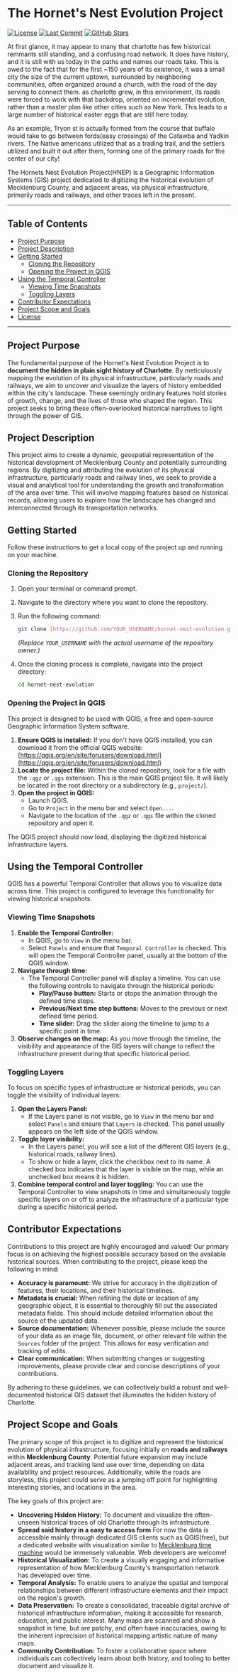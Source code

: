 # The Hornet's Nest Evolution Project

[![License](https://img.shields.io/badge/License-MIT-yellow.svg)](https://opensource.org/licenses/MIT)
[![Last Commit](https://img.shields.io/github/last-commit/Swissman1/hornet-nest-evolution.svg)](https://github.com/Swissman1/hornet-nest-evolution)
[![GitHub Stars](https://img.shields.io/github/stars/Swissman1/hornet-nest-evolution.svg?style=social)](https://github.com/Swissman1/hornet-nest-evolution)

At first glance, it may appear to many that charlotte has few historical remmants still standing, and a confusing road network. It does have history, and it is still with us today in the paths and names our roads take. 
This is owed to the fact that for the first ~150 years of its existence, it was a small city the size of the current uptown, surrounded by neighboring communities, often organized around a church, with the road of the day serving to connect them. as charlotte grew, in this environment, its roads were forced to work with that backdrop, oriented on incremental evolution, rather than a master plan like other cities such as New York. This leads to a large number of historical easter eggs that are still here today.

As an example, Tryon st is actually formed from the course that buffalo would take to go between fords(easy crossings) of the Catawba and Yadkin rivers. The Native americans utilized that as a trading trail, and the settlers utilized and built it out after them, forming one of the primary roads for the center of our city! 

The Hornets Nest Evolution Project(HNEP) is a Geographic Information Systems (GIS) project dedicated to digitizing the historical evolution of Mecklenburg County, and adjacent areas, via physical infrastructure, primarily roads and railways, and other traces left in the present. 

---

## Table of Contents

* [Project Purpose](#project-purpose)
* [Project Description](#project-description)
* [Getting Started](#getting-started)
    * [Cloning the Repository](#cloning-the-repository)
    * [Opening the Project in QGIS](#opening-the-project-in-qgis)
* [Using the Temporal Controller](#using-the-temporal-controller)
    * [Viewing Time Snapshots](#viewing-time-snapshots)
    * [Toggling Layers](#toggling-layers)
* [Contributor Expectations](#contributor-expectations)
* [Project Scope and Goals](#project-scope-and-goals)
* [License](#license)

---

## Project Purpose

The fundamental purpose of the Hornet's Nest Evolution Project is to **document the hidden in plain sight history of Charlotte**. By meticulously mapping the evolution of its physical infrastructure, particularly roads and railways, we aim to uncover and visualize the layers of history embedded within the city's landscape. These seemingly ordinary features hold stories of growth, change, and the lives of those who shaped the region. This project seeks to bring these often-overlooked historical narratives to light through the power of GIS.

## Project Description

This project aims to create a dynamic, geospatial representation of the historical development of Mecklenburg County and potentially surrounding regions. By digitizing and attributing the evolution of its physical infrastructure, particularly roads and railway lines, we seek to provide a visual and analytical tool for understanding the growth and transformation of the area over time. This will involve mapping features based on historical records, allowing users to explore how the landscape has changed and interconnected through its transportation networks.

## Getting Started

Follow these instructions to get a local copy of the project up and running on your machine.

### Cloning the Repository

1.  Open your terminal or command prompt.
2.  Navigate to the directory where you want to clone the repository.
3.  Run the following command:

    ```bash
    git clone [https://github.com/YOUR_USERNAME/hornet-nest-evolution.git](https://github.com/YOUR_USERNAME/hornet-nest-evolution.git)
    ```

    *(Replace `YOUR_USERNAME` with the actual username of the repository owner.)*

4.  Once the cloning process is complete, navigate into the project directory:

    ```bash
    cd hornet-nest-evolution
    ```

### Opening the Project in QGIS

This project is designed to be used with QGIS, a free and open-source Geographic Information System software.

1.  **Ensure QGIS is installed:** If you don't have QGIS installed, you can download it from the official QGIS website: [https://qgis.org/en/site/forusers/download.html](https://qgis.org/en/site/forusers/download.html)
2.  **Locate the project file:** Within the cloned repository, look for a file with the `.qgz` or `.qgs` extension. This is the main QGIS project file. It will likely be located in the root directory or a subdirectory (e.g., `project/`).
3.  **Open the project in QGIS:**
    * Launch QGIS.
    * Go to `Project` in the menu bar and select `Open...`.
    * Navigate to the location of the `.qgz` or `.qgs` file within the cloned repository and open it.

The QGIS project should now load, displaying the digitized historical infrastructure layers.

## Using the Temporal Controller

QGIS has a powerful Temporal Controller that allows you to visualize data across time. This project is configured to leverage this functionality for viewing historical snapshots.

### Viewing Time Snapshots

1.  **Enable the Temporal Controller:**
    * In QGIS, go to `View` in the menu bar.
    * Select `Panels` and ensure that `Temporal Controller` is checked. This will open the Temporal Controller panel, usually at the bottom of the QGIS window.
2.  **Navigate through time:**
    * The Temporal Controller panel will display a timeline. You can use the following controls to navigate through the historical periods:
        * **Play/Pause button:** Starts or stops the animation through the defined time steps.
        * **Previous/Next time step buttons:** Moves to the previous or next defined time period.
        * **Time slider:** Drag the slider along the timeline to jump to a specific point in time.
3.  **Observe changes on the map:** As you move through the timeline, the visibility and appearance of the GIS layers will change to reflect the infrastructure present during that specific historical period.

### Toggling Layers

To focus on specific types of infrastructure or historical periods, you can toggle the visibility of individual layers:

1.  **Open the Layers Panel:**
    * If the Layers panel is not visible, go to `View` in the menu bar and select `Panels` and ensure that `Layers` is checked. This panel usually appears on the left side of the QGIS window.
2.  **Toggle layer visibility:**
    * In the Layers panel, you will see a list of the different GIS layers (e.g., historical roads, railway lines).
    * To show or hide a layer, click the checkbox next to its name. A checked box indicates that the layer is visible on the map, while an unchecked box means it is hidden.
3.  **Combine temporal control and layer toggling:** You can use the Temporal Controller to view snapshots in time and simultaneously toggle specific layers on or off to analyze the infrastructure of a particular type during a specific historical period.

## Contributor Expectations

Contributions to this project are highly encouraged and valued! Our primary focus is on achieving the highest possible accuracy based on the available historical sources. When contributing to the project, please keep the following in mind:

* **Accuracy is paramount:** We strive for accuracy in the digitization of features, their locations, and their historical timelines.
* **Metadata is crucial:** When refining the date or location of any geographic object, it is essential to thoroughly fill out the associated metadata fields. This should include detailed information about the source of the updated data.
* **Source documentation:** Whenever possible, please include the source of your data as an image file, document, or other relevant file within the `Sources` folder of the project. This allows for easy verification and tracking of edits.
* **Clear communication:** When submitting changes or suggesting improvements, please provide clear and concise descriptions of your contributions.

By adhering to these guidelines, we can collectively build a robust and well-documented historical GIS dataset that illuminates the hidden history of Charlotte.

## Project Scope and Goals

The primary scope of this project is to digitize and represent the historical evolution of physical infrastructure, focusing initially on **roads and railways** within **Mecklenburg County**. Potential future expansion may include adjacent areas, and tracking land use over time, depending on data availability and project resources. Additionally, while the roads are storyless, this project could serve as a jumping off point for highlighting interesting stories, and locations in the area.

The key goals of this project are:

* **Uncovering Hidden History:** To document and visualize the often-unseen historical traces of old Charlotte through its infrastructure.
* **Spread said history in a easy to access form** For now the data is accessible mainly through dedicated GIS clients such as QGIS(free), but a dedicated website with visualization similar to [Mecklenburg time machine](https://timemachine.mcmap.org/#35.290608681589795/-80.82378745079042/17/-1009843200000) would be immensely valueable. Web developers are welcome!
* **Historical Visualization:** To create a visually engaging and informative representation of how Mecklenburg County's transportation network has developed over time.
* **Temporal Analysis:** To enable users to analyze the spatial and temporal relationships between different infrastructure elements and their impact on the region's growth.
* **Data Preservation:** To create a consolidated, traceable digital archive of historical infrastructure information, making it accessible for research, education, and public interest. Many maps are scanned and show a snapshot in time, but are patchy, and often have inaccuracies, owing to the inherent inprecision of historical mapping artistic nature of many maps. 
* **Community Contribution:** To foster a collaborative space where individuals can collectively learn about both history, and tooling to better document and visualize it.



